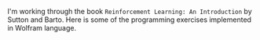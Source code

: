 I'm working through the book `Reinforcement Learning: An Introduction` by Sutton and Barto. Here is some of the programming exercises implemented in Wolfram language.
